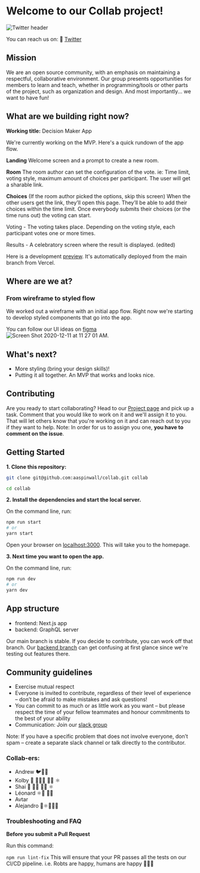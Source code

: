 # Welcome to our Collab project!

![Twitter header](https://user-images.githubusercontent.com/17233773/103695875-5caf0100-4f6b-11eb-82e2-677d7a782ce2.png)

You can reach us on:
🦆 [Twitter](https://twitter.com/CollabWebApp)

## Mission

We are an open source community, with an emphasis on maintaining a respectful, collaborative environment. Our group presents opportunities for members to learn and teach, whether in programming/tools or other parts of the project, such as organization and design. And most importantly... we want to have fun!

## What are we building right now?

**Working title:** Decision Maker App

We're currently working on the MVP. Here's a quick rundown of the app flow.

**Landing** Welcome screen and a prompt to create a new room.

**Room** The room author can set the configuration of the vote. ie: Time limit, voting style, maximum amount of choices per participant. The user will get a sharable link.

**Choices** (If the room author picked the options, skip this screen) When the other users get the link, they’ll open this page. They’ll be able to add their choices within the time limit. Once everybody submits their choices (or the time runs out) the voting can start.

Voting - The voting takes place. Depending on the voting style, each participant votes one or more times.

Results - A celebratory screen where the result is displayed. (edited)

Here is a development [preview](https://collab-git-main.aaspinwall.vercel.app/). It's automatically deployed from the main branch from Vercel.

## Where are we at?

### From wireframe to styled flow

We worked out a wireframe with an initial app flow. Right now we're starting to develop styled components that go into the app.

You can follow our UI ideas on [figma](https://www.figma.com/file/8tF9s4A400dTrWmzpTOy4X/Agora?node-id=0%3A1)
![Screen Shot 2020-12-11 at 11 27 01 AM](https://user-images.githubusercontent.com/17233773/101928642-d8ec3980-3ba3-11eb-81c0-33822cd19ea2.png).

## What's next?

- More styling (bring your design skills)!
- Putting it all together. An MVP that works and looks nice.

## Contributing

Are you ready to start collaborating? Head to our [Project page](https://github.com/aaspinwall/collab/projects/1) and pick up a task. Comment that you would like to work on it and we'll assign it to you. That will let others know that you're working on it and can reach out to you if they want to help. Note: In order for us to assign you one, **you have to comment on the issue**.

## Getting Started

**1. Clone this repository:**

```bash
git clone git@github.com:aaspinwall/collab.git collab

cd collab
```

**2. Install the dependencies and start the local server.**

On the command line, run:

```bash
npm run start
# or
yarn start
```

Open your browser on [localhost:3000](http://localhost:3000/). This will take you to the homepage.

**3. Next time you want to open the app.**

On the command line, run:

```bash
npm run dev
# or
yarn dev
```

## App structure

- frontend: Next.js app
- backend: GraphQL server

Our main branch is stable. If you decide to contribute, you can work off that branch. Our [backend branch](https://github.com/aaspinwall/collab/tree/backend) can get confusing at first glance since we're testing out features there.

## Community guidelines

- Exercise mutual respect
- Everyone is invited to contribute, regardless of their level of experience – don’t be afraid to make mistakes and ask questions!
- You can commit to as much or as little work as you want – but please respect the time of your fellow teammates and honour commitments to the best of your ability
- Communication: Join our [slack group](https://join.slack.com/t/collab-centre/shared_invite/zt-izqi8c7p-qzOXc48kkdQDXfpCPmtIZA)

Note: If you have a specific problem that does not involve everyone, don’t spam – create a separate slack channel or talk directly to the contributor.

### Collab-ers:

- Andrew 🐦🦚🐧
- Kolby 🖖 👨🏼‍💻 🏌🏼 ⚛️
- Shai 👋 👨‍💻 👨‍🏫 ⚛️
- Léonard ⚛️🖖 👨‍💻
- Avtar
- Alejandro 🎄⚛️👨🏽‍💻

### Troubleshooting and FAQ

**Before you submit a Pull Request**

Run this command:

`npm run lint-fix`
This will ensure that your PR passes all the tests on our CI/CD pipeline. i.e. Robts are happy, humans are happy 🤖👩‍🎤
 
